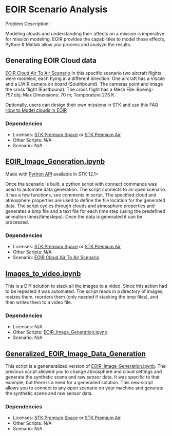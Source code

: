 # EOIR Scenario Analysis

Problem Description:

Modeling clouds and understanding their affects on a mission is imperative for mission modeling. EOIR provides the capabilities to model these effects, Python & Matlab allow you process and analyze the results.

## Generating EOIR Cloud data

[EOIR Cloud Air To Air Scenario](../../../../SupportingScenarios/EOIR_Clouds_AirToAir.vdf)
In this specific scenario two aircraft flights were modeled, each flying in a different direction. One aircraft has a Visible and a LWIR camera on board (Southbound). The cameras point and image the cross flight (Eastbound). The cross flight has a Mesh File: Boeing-757.obj; Max Dimensions: 70 m; Temperature 273 K.

Optionally, users can design their own missions in STK and use this FAQ [How to Model clouds in EOIR](https://analyticalgraphics.force.com/faqs/articles/Keyword/How-to-model-clouds-in-EOIR)

### Dependencies

* Licenses: [STK Premium Space](https://www.ansys.com/content/dam/amp/2022/june/webpage-requests/stk-product-page/brochures/stk-premium-space-brochure.pdf) or [STK Premium Air](https://www.ansys.com/content/dam/amp/2022/june/webpage-requests/stk-product-page/brochures/stk-premium-air-brochure.pdf)
* Other Scripts: N/A
* Scenario: N/A

## [EOIR_Image_Generation.ipynb](EOIR_Image_Generation.ipynb)

Made with [Python API](https://help.agi.com/stkdevkit/index.htm#python/pythonGettingStarted.htm) available in STK 12.1+

Once the scenario is built, a python script with connect commands was used to automate data generation. The script connects to an open scenario. It has a few functions, see comments in script. The specified cloud and atmosphere properties are used to define the file location for the generated data. The script cycles through clouds and atmosphere properties and generates a bmp file and a text file for each time step (using the predefined animation times/timesteps). Once the data is generated it can be processed.

### Dependencies

* Licenses: [STK Premium Space](https://www.ansys.com/content/dam/amp/2022/june/webpage-requests/stk-product-page/brochures/stk-premium-space-brochure.pdf) or [STK Premium Air](https://www.ansys.com/content/dam/amp/2022/june/webpage-requests/stk-product-page/brochures/stk-premium-air-brochure.pdf)
* Other Scripts: N/A
* Scenario: [EOIR Cloud Air To Air Scenario](../../../../SupportingScenarios/EOIR_Clouds_AirToAir.vdf)

## [Images_to_video.ipynb](Images_to_video.ipynb)

This is a DIY solution to stack all the images to a video. Since this action had to be repeated it was automated. The script reads in a directory of images, resizes them, reorders them (only needed if stacking the bmp files), and then writes them to a video file.

### Dependencies

* Licenses: N/A
* Other Scripts: [EOIR_Image_Generation.ipynb](EOIR_Image_Generation.ipynb)
* Scenario: N/A

## [Generalized_EOIR_Image_Data_Generation](Generalized_EOIR_Image_Data_Generation)

This script is a geneneralized version of [EOIR_Image_Generation.ipynb](EOIR_Image_Generation.ipynb). The previous script allowed you to change atmosphere and cloud settings and generate the synthetic scene and raw sensor data. It was specific to that example, but there is a need for a generalied solution. This new script allows you to connect to any open scenario on your machine and generate the synthetic scene and raw sensor data.

### Dependencies

* Licenses: [STK Premium Space](https://www.ansys.com/content/dam/amp/2022/june/webpage-requests/stk-product-page/brochures/stk-premium-space-brochure.pdf) or [STK Premium Air](https://www.ansys.com/content/dam/amp/2022/june/webpage-requests/stk-product-page/brochures/stk-premium-air-brochure.pdf)
* Other Scripts: N/A
* Scenario: N/A
